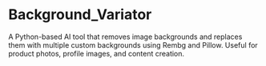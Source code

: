# Background_Variator
A Python-based AI tool that removes image backgrounds and replaces them with multiple custom backgrounds using Rembg and Pillow. Useful for product photos, profile images, and content creation.
